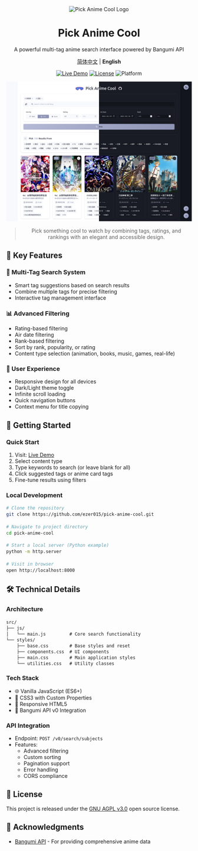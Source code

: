 <div align="center">

<img src="../favicon.ico" alt="Pick Anime Cool Logo" width="64" height="64">

# Pick Anime Cool

  A powerful multi-tag anime search interface powered by Bangumi API

[简体中文](../README.md) | **English**

[![Live Demo](https://img.shields.io/badge/Try%20It-Live%20Demo-4285f4?style=for-the-badge&logo=github)](https://ezer015.github.io/pick-anime-cool/)
[![License](https://img.shields.io/badge/License-AGPL--3.0-43a047?style=for-the-badge&logo=gnu)](../LICENSE)
![Platform](https://img.shields.io/badge/Platform-Web-FF7139?style=for-the-badge&logo=firefox-browser)

![Pick Anime Cool Screenshot](./images/theme_comparison.png)

> Pick something cool to watch by combining tags, ratings, and rankings with an elegant and accessible design.

</div>

## 🌟 Key Features

### 🎯 Multi-Tag Search System

- Smart tag suggestions based on search results
- Combine multiple tags for precise filtering
- Interactive tag management interface

### 📊 Advanced Filtering

- Rating-based filtering
- Air date filtering
- Rank-based filtering
- Sort by rank, popularity, or rating
- Content type selection (animation, books, music, games, real-life)

### 🎨 User Experience

- Responsive design for all devices
- Dark/Light theme toggle
- Infinite scroll loading
- Quick navigation buttons
- Context menu for title copying

## 🚀 Getting Started

### Quick Start

1. Visit: [Live Demo](https://ezer015.github.io/pick-anime-cool/)
2. Select content type
3. Type keywords to search (or leave blank for all)
4. Click suggested tags or anime card tags
5. Fine-tune results using filters

### Local Development

```bash
# Clone the repository
git clone https://github.com/ezer015/pick-anime-cool.git

# Navigate to project directory
cd pick-anime-cool

# Start a local server (Python example)
python -m http.server

# Visit in browser
open http://localhost:8000
```

## 🛠️ Technical Details

### Architecture

```
src/
├── js/
│   └── main.js         # Core search functionality
└── styles/
    ├── base.css        # Base styles and reset
    ├── components.css  # UI components
    ├── main.css        # Main application styles
    └── utilities.css   # Utility classes
```

### Tech Stack

- 🌐 Vanilla JavaScript (ES6+)
- 🎨 CSS3 with Custom Properties
- 📱 Responsive HTML5
- 🔌 Bangumi API v0 Integration

### API Integration

- Endpoint: `POST /v0/search/subjects`
- Features:
  - Advanced filtering
  - Custom sorting
  - Pagination support
  - Error handling
  - CORS compliance

## 📄 License

This project is released under the [GNU AGPL v3.0](../LICENSE) open source license.

## 🙏 Acknowledgments

- [Bangumi API](https://bangumi.github.io/api/) - For providing comprehensive anime data
